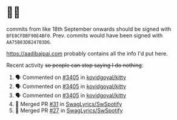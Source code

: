 # 👋🏻
<!--
**aadibajpai/aadibajpai** is a ✨ _special_ ✨ repository because its `README.md` (this file) appears on your GitHub profile.
-->
commits from like 18th September onwards should be signed with `BFE0CFDBF90E4BF0`. Prev. commits would have been signed with `AA75B83DB24703D6`.

https://aadibajpai.com probably contains all the info I'd put here.

Recent activity ~~so people can stop saying I do nothing~~:
<!--START_SECTION:activity-->
1. 🗣 Commented on [#3405](https://github.com/kovidgoyal/kitty/issues/3405) in [kovidgoyal/kitty](https://github.com/kovidgoyal/kitty)
2. 🗣 Commented on [#3405](https://github.com/kovidgoyal/kitty/issues/3405) in [kovidgoyal/kitty](https://github.com/kovidgoyal/kitty)
3. 🗣 Commented on [#3405](https://github.com/kovidgoyal/kitty/issues/3405) in [kovidgoyal/kitty](https://github.com/kovidgoyal/kitty)
4. 🎉 Merged PR [#31](https://github.com/SwagLyrics/SwSpotify/pull/31) in [SwagLyrics/SwSpotify](https://github.com/SwagLyrics/SwSpotify)
5. 🎉 Merged PR [#27](https://github.com/SwagLyrics/SwSpotify/pull/27) in [SwagLyrics/SwSpotify](https://github.com/SwagLyrics/SwSpotify)
<!--END_SECTION:activity-->
